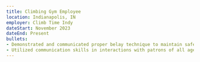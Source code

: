 ```yaml
---
title: Climbing Gym Employee
location: Indianapolis, IN
employer: Climb Time Indy
dateStart: November 2023
dateEnd: Present
bullets:
- Demonstrated and communicated proper belay technique to maintain safety for all patrons
- Utilized communication skills in interactions with patrons of all ages from basic transactions to children’s parties
---
```

